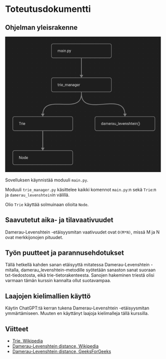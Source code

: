 # Toteutusdokumentti

## Ohjelman yleisrakenne

![architecture-diagram](./images/spellchecker-architecture.png)

Sovelluksen käynnistää moduuli ```main.py```. 

Moduuli ```trie_manager.py``` käsittelee kaikki komennot ```main.py```:n sekä ```Trie```:n ja ```damerau_levenshtein```in välillä.

Olio ```Trie``` käyttää solmuinaan olioita ```Node```.


## Saavutetut aika- ja tilavaativuudet

Damerau-Levenshtein -etäisyysmitan vaativuudet ovat ```O(M*N)```, missä M ja N ovat merkkijonojen pituudet.

## Työn puutteet ja parannusehdotukset

Tällä hetkellä kahden sanan etäisyyttä mitatessa Damerau-Levenshtein -mitalla, damerau_levenshtein-metodille syötetään sanaston sanat suoraan txt-tiedostosta, eikä trie-tietorakenteesta. Sanojen hakeminen triestä olisi varmaan tämän kurssin kannalta ollut suotavampaa.

## Laajojen kielimallien käyttö

Käytin ChatGPT:tä kerran tukena Damerau-Levenshtein -etäisyysmitan ymmärtämiseen. Muuten en käyttänyt laajoja kielimalleja tällä kurssilla.

## Viitteet

- [Trie, Wikipedia](https://en.wikipedia.org/wiki/Trie)
- [Damerau-Levenshtein distance, Wikipedia](https://en.wikipedia.org/wiki/Damerau%E2%80%93Levenshtein_distance)
- [Damerau-Levenshtein distance, GeeksForGeeks](https://www.geeksforgeeks.org/damerau-levenshtein-distance/)